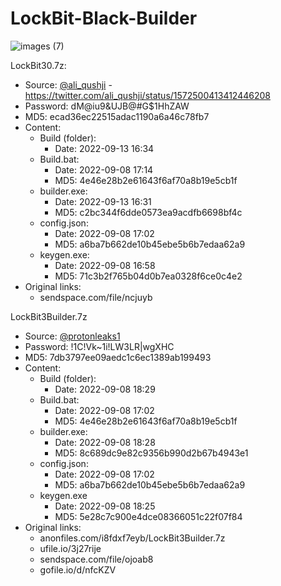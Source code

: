 # LockBit-Black-Builder
![images (7)](https://github.com/tahaluindo/LockBit/assets/94370774/d341f00a-fb54-42fe-b404-271e56342558)

LockBit30.7z:
- Source: [@ali_qushji](https://twitter.com/ali_qushji) - https://twitter.com/ali_qushji/status/1572500413412446208
- Password: dM@iu9&UJB@#G$1HhZAW
- MD5: ecad36ec22515adac1190a6a46c78fb7
- Content:
    - Build (folder):
        - Date: 2022-09-13 16:34 
    - Build.bat:
        - Date: 2022-09-08 17:14
        - MD5: 4e46e28b2e61643f6af70a8b19e5cb1f
    - builder.exe:
        - Date: 2022-09-13 16:31
        - MD5: c2bc344f6dde0573ea9acdfb6698bf4c
    - config.json:
        - Date: 2022-09-08 17:02
        - MD5: a6ba7b662de10b45ebe5b6b7edaa62a9
    - keygen.exe:
        - Date: 2022-09-08 16:58
        - MD5: 71c3b2f765b04d0b7ea0328f6ce0c4e2
- Original links:
    - sendspace.com/file/ncjuyb

LockBit3Builder.7z
- Source: [@protonleaks1](https://twitter.com/protonleaks1)
- Password: !1C!Vk~1i!LW3LR|wgXHC
- MD5: 7db3797ee09aedc1c6ec1389ab199493
- Content:
    - Build (folder):
        - Date: 2022-09-08 18:29
    - Build.bat:
        - Date: 2022-09-08 17:02
        - MD5: 4e46e28b2e61643f6af70a8b19e5cb1f
    - builder.exe:
        - Date: 2022-09-08 18:28
        - MD5: 8c689dc9e82c9356b990d2b67b4943e1
    - config.json:
        - Date: 2022-09-08 17:02
        - MD5: a6ba7b662de10b45ebe5b6b7edaa62a9
    - keygen.exe
        - Date: 2022-09-08 18:25
        - MD5: 5e28c7c900e4dce08366051c22f07f84
- Original links:
  - anonfiles.com/i8fdxf7eyb/LockBit3Builder.7z
  - ufile.io/3j27rije
  - sendspace.com/file/ojoab8
  - gofile.io/d/nfcKZV
